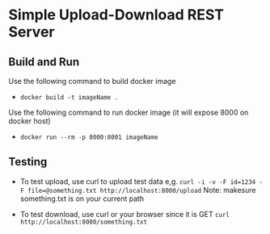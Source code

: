 # Simple Upload-Download REST Server

## Build and Run
  Use the following command to build docker image

  - `docker build -t imageName .`

  Use the following command to run docker image (it will expose 8000 on docker host)
  
  - `docker run --rm -p 8000:8001 imageName`

## Testing

  - To test upload, use curl to upload test data e,g.
  `curl -i -v -F id=1234 -F file=@something.txt http://localhost:8000/upload`
  Note: makesure something.txt is on your current path
  
  - To test download, use curl or your browser since it is GET 
  `curl http://localhost:8000/something.txt`
